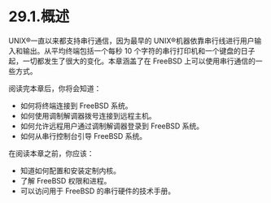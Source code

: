 # 29.1.概述

UNIX®一直以来都支持串行通信，因为最早的 UNIX®机器依靠串行线进行用户输入和输出。从平均终端包括一个每秒 10 个字符的串行打印机和一个键盘的日子起，一切都发生了很大的变化。本章涵盖了在 FreeBSD 上可以使用串行通信的一些方式。

阅读完本章后，你将会知道：

* 如何将终端连接到 FreeBSD 系统。
* 如何使用调制解调器拨号连接到远程主机。
* 如何允许远程用户通过调制解调器登录到 FreeBSD 系统。
* 如何从串行控制台引导 FreeBSD 系统。

在阅读本章之前，你应该：

* 知道如何配置和安装定制内核。
* 了解 FreeBSD 权限和进程。
* 可以访问用于 FreeBSD 的串行硬件的技术手册。

